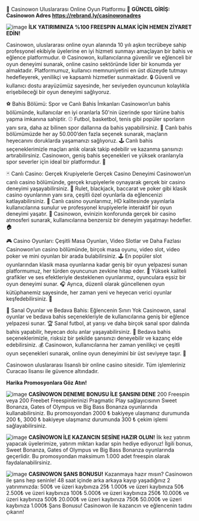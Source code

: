 🌟 Casinowon Uluslararası Online Oyun Platformu 🌟
**GÜNCEL GİRİŞ: Casinowon Adres
https://rebrand.ly/casinowonadres**

![image](https://github.com/user-attachments/assets/92373460-eef1-403a-9952-b8a0ef081cbb)
**İLK YATIRIMINIZA %100 FREESPIN ALMAK İÇİN HEMEN ZİYARET EDİN!**

Casinowon, uluslararası online oyun alanında 10 yılı aşkın tecrübeye sahip profesyonel ekibiyle üyelerine en iyi hizmeti sunmayı amaçlayan bir bahis ve eğlence platformudur. 🌐 Casinowon, kullanıcılarına güvenilir ve eğlenceli bir oyun deneyimi sunarak, online casino sektöründe lider bir konumda yer almaktadır. Platformumuz, kullanıcı memnuniyetini en üst düzeyde tutmayı hedefleyerek, yenilikçi ve kapsamlı hizmetler sunmaktadır. 🔒 Güvenli ve kullanıcı dostu arayüzümüz sayesinde, her seviyeden oyuncunun kolaylıkla erişebileceği bir oyun deneyimi sağlıyoruz.

⚽ Bahis Bölümü: Spor ve Canlı Bahis İmkanları
Casinowon’un bahis bölümünde, kullanıcılar en iyi oranlarla 50'nin üzerinde spor türüne bahis yapma imkanına sahiptir. ⚾ Futbol, basketbol, tenis gibi popüler sporların yanı sıra, daha az bilinen spor dallarına da bahis yapabilirsiniz. 🏀 Canlı bahis bölümümüzde her ay 50.000’den fazla seçenek sunarak, maçların heyecanını doruklarda yaşamanızı sağlıyoruz. 🕹️ Canlı bahis seçeneklerimizle maçları anlık olarak takip edebilir ve kazanma şansınızı artırabilirsiniz. Casinowon, geniş bahis seçenekleri ve yüksek oranlarıyla spor severler için ideal bir platformdur. 🏅

🃏 Canlı Casino: Gerçek Krupiyelerle Gerçek Casino Deneyimi
Casinowon’un canlı casino bölümünde, gerçek krupiyelerle oynayarak gerçek bir casino deneyimi yaşayabilirsiniz. 🎲 Rulet, blackjack, baccarat ve poker gibi klasik casino oyunlarının yanı sıra, çeşitli özel oyunlarla da eğlencenizi katlayabilirsiniz. 🎰 Canlı casino oyunlarımız, HD kalitesinde yayınlarla kullanıcılarına sunulur ve profesyonel krupiyelerle interaktif bir oyun deneyimi yaşatır. 🥳 Casinowon, evinizin konforunda gerçek bir casino atmosferi sunarak, kullanıcılarına benzersiz bir deneyim yaşatmayı hedefler. 🏠

🎮 Casino Oyunları: Çeşitli Masa Oyunları, Video Slotlar ve Daha Fazlası
Casinowon’un casino bölümünde, birçok masa oyunu, video slot, video poker ve mini oyunları bir arada bulabilirsiniz. 🕹️ En popüler slot oyunlarından klasik masa oyunlarına kadar geniş bir oyun yelpazesi sunan platformumuz, her türden oyuncunun zevkine hitap eder. 🎨 Yüksek kaliteli grafikler ve ses efektleriyle desteklenen oyunlarımız, oyunculara eşsiz bir oyun deneyimi sunar. 🎧 Ayrıca, düzenli olarak güncellenen oyun kütüphanemiz sayesinde, her zaman yeni ve heyecan verici oyunlar keşfedebilirsiniz. 🔄

🏇 Sanal Oyunlar ve Bedava Bahis: Eğlencenin Sınırı Yok
Casinowon, sanal oyunlar ve bedava bahis seçenekleriyle de kullanıcılarına geniş bir eğlence yelpazesi sunar. 🏆 Sanal futbol, at yarışı ve daha birçok sanal spor dalında bahis yapabilir, heyecan dolu anlar yaşayabilirsiniz. 🐎 Bedava bahis seçeneklerimizle, risksiz bir şekilde şansınızı deneyebilir ve kazanç elde edebilirsiniz. 💰 Casinowon, kullanıcılarına her zaman yenilikçi ve çeşitli oyun seçenekleri sunarak, online oyun deneyimini bir üst seviyeye taşır. 🚀

Casinowon uluslararası lisanslı bir online casino sitesidir. Tüm işlemleriniz Curacao lisansı ile güvence altındadır.

**Harika Promosyonlara Göz Atın!**


![image](https://github.com/user-attachments/assets/3a8e03da-bad3-4316-8deb-71747bf18e36)
**CASİNOWON DENEME BONUSU İLE ŞANSINI DENE**
200 Freespin veya 200 Freebet
Freespinlerinizi Pragmatic Play sağlayıcısının Sweet Bonanza, Gates of Olympus ve Big Bass Bonanza oyunlarında kullanabilirsiniz.
Bu promosyondan 2000 ₺ bakiyeye ulaşmanız durumunda 200 ₺, 3000 ₺ bakiyeye ulaşmanız durumunda 300 ₺ çekim işlemi sağlayabilirsiniz.



![image](https://github.com/user-attachments/assets/9340d201-e007-4dc7-93b4-f3bc64195926)
**CASİNOWON İLE KAZANCIN SESİNE HAZIR OLUN!**
İlk kez yatırım yapacak üyelerimize, yatırım miktarı kadar spin hediye ediyoruz!
İlgili bonus, Sweet Bonanza, Gates of Olympus ve Big Bass Bonanza oyunlarında geçerlidir.
Bu promosyondan maksimum 1.000 adet freespin olarak faydalanabilirsiniz.



![image](https://github.com/user-attachments/assets/61dfbbc9-c7e0-4600-a469-1872d379fc84)
**CASINOWON ŞANS BONUSU!**
Kazanmaya hazır mısın? Casinowon ile şans hep seninle!
48 saat içinde arka arkaya kayıp yaşadığınız 2 yatırımınızda:
500₺ ve üzeri kaybınıza 25₺
1.000₺ ve üzeri kaybınıza 50₺
2.500₺ ve üzeri kaybınıza 100₺
5.000₺ ve üzeri kaybınıza 250₺
10.000₺ ve üzeri kaybınıza 500₺
20.000₺ ve üzeri kaybınıza 750₺
50.000₺ ve üzeri kaybınıza 1.000₺ Şans Bonusu!
Casinowon ile kazancın ve eğlencenin tadını çıkarın!
